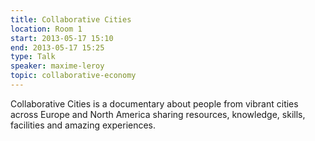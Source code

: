```yaml
---
title: Collaborative Cities
location: Room 1
start: 2013-05-17 15:10
end: 2013-05-17 15:25
type: Talk
speaker: maxime-leroy
topic: collaborative-economy
---
```


Collaborative Cities is a documentary about people from vibrant cities across Europe and North America sharing resources, knowledge, skills, facilities and amazing experiences.